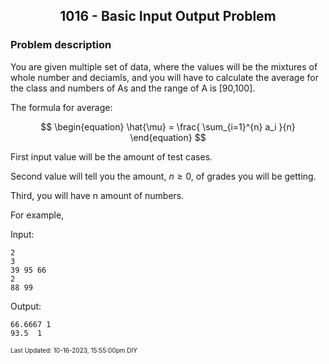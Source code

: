 <h2 align="center">1016 - Basic Input Output Problem</h2>

### Problem description

You are given multiple set of data, where the values will be the mixtures of whole number and deciamls, and you will have to calculate the average for the class and numbers of As and the range of A is \[90,100\].

The formula for average:

$$
\begin{equation}
\hat{\mu} = \frac{ \sum_{i=1}^{n} a_i }{n}
\end{equation}
$$

First input value will be the amount of test cases.

Second value will tell you the amount, $n \geq 0$,  of grades you will be getting.

Third, you will have n amount of numbers. 

For example,

Input: 
```
2
3
39 95 66
2
88 99
```
Output:
```
66.6667 1
93.5  1
```

<font size = 1>Last Updated: 10-16-2023, 15:55:00pm DIY</font>
